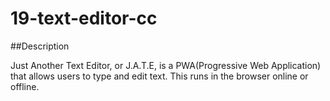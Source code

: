 # 19-text-editor-cc

##Description

Just Another Text Editor, or J.A.T.E, is a PWA(Progressive Web Application) that allows users to type and edit text. This runs in the browser online or offline.
